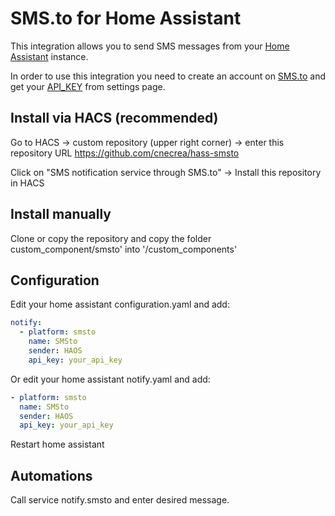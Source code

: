# SMS.to for Home Assistant

This integration allows you to send SMS messages from your [Home Assistant](https://home-assistant.io/) instance.

In order to use this integration you need to create an account on [SMS.to](https://sms.to/) and get your [API_KEY](https://sms.to/app#/settings/account) from settings page.

## Install via HACS (recommended)

Go to HACS -> custom repository (upper right corner) -> enter this repository URL https://github.com/cnecrea/hass-smsto

Click on "SMS notification service through SMS.to" -> Install this repository in HACS


## Install manually

Clone or copy the repository and copy the folder custom_component/smsto' into '/custom_components'

## Configuration

Edit your home assistant configuration.yaml and add:

```yaml
notify:
  - platform: smsto
    name: SMSto
    sender: HAOS
    api_key: your_api_key
```
Or edit your home assistant notify.yaml and add:
```yaml
- platform: smsto
  name: SMSto
  sender: HAOS
  api_key: your_api_key
```

Restart home assistant

## Automations

Call service notify.smsto and enter desired message.
